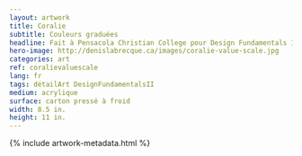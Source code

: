 ```yaml
---
layout: artwork
title: Coralie
subtitle: Couleurs graduées
headline: Fait à Pensacola Christian College pour Design Fundamentals II
hero-image: http://denislabrecque.ca/images/coralie-value-scale.jpg
categories: art
ref: coralievaluescale
lang: fr
tags: détailArt DesignFundamentalsII
medium: acrylique
surface: carton pressé à froid
width: 8.5 in.
height: 11 in.
---
```

{% include artwork-metadata.html %}


